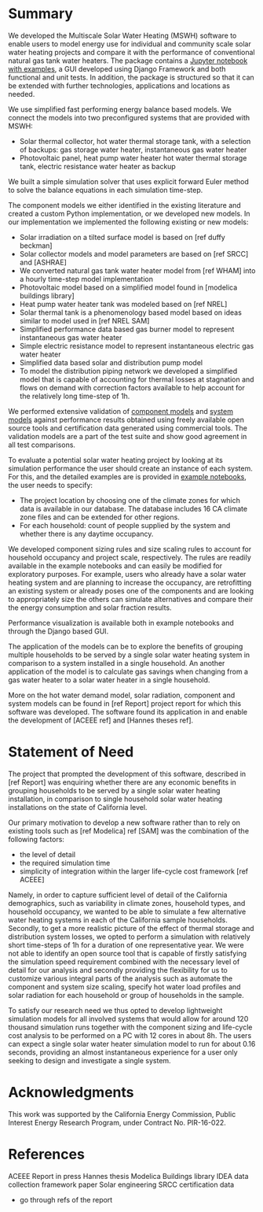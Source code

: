 # Summary

We developed the Multiscale Solar Water Heating (MSWH) software to enable users to model energy use for individual and community scale solar water heating projects and compare it with the performance of conventional natural gas tank water heaters. The package contains a [Jupyter notebook with examples](https://github.com/LBNL-ETA/MSWH/blob/master/scripts/MSWH%20System%20Tool.ipynb), a GUI developed using Django Framework and both functional and unit tests. In addition, the package is structured so that it can be extended with further technologies, applications and locations as needed.

We use simplified fast performing energy balance based models. We connect the models into two preconfigured systems that are provided with MSWH:
* Solar thermal collector, hot water thermal storage tank, with a selection of backups: gas storage water heater, instantaneous gas water heater
* Photovoltaic panel, heat pump water heater hot water thermal storage tank, electric resistance water heater as backup

We built a simple simulation solver that uses explicit forward Euler method to solve the balance equations in each simulation time-step.

The component models we either identified in the existing literature and created a custom Python implementation, or we developed new models. In our implementation we implemented the following existing or new models:
* Solar irradiation on a tilted surface model is based on [ref duffy beckman]
* Solar collector models and model parameters are based on [ref SRCC] and [ASHRAE]
* We converted natural gas tank water heater model from [ref WHAM] into a hourly time-step model implementation
* Photovoltaic model based on a simplified model found in [modelica buildings library]
* Heat pump water heater tank was modeled based on [ref NREL]
* Solar thermal tank is a phenomenology based model based on ideas similar to model used in [ref NREL SAM]
* Simplified performance data based gas burner model to represent instantaneous gas water heater
* Simple electric resistance model to represent instantaneous electric gas
water heater
* Simplified data based solar and distribution pump model
* To model the distribution piping network we developed a simplified model that is capable of accounting for thermal losses at stagnation and flows on demand with correction factors available to help account for the relatively long time-step of 1h.

We performed extensive validation of [component models](https://github.com/LBNL-ETA/MSWH/blob/master/mswh/system/tests/test_components.py) and [system models](https://github.com/LBNL-ETA/MSWH/blob/master/mswh/system/tests/test_models.py) against performance results obtained using freely available open source tools and certification data generated using commercial tools. The validation models are a part of the test suite and show good agreement in all test comparisons.

To evaluate a potential solar water heating project by looking at its simulation performance the user should create an instance of each system. For this, and the detailed examples are is provided in [example notebooks](https://github.com/LBNL-ETA/MSWH/tree/master/scripts), the user needs to specify:
* The project location by choosing one of the climate zones for which data is available in our database. The database includes 16 CA climate zone files and can be extended for other regions.
* For each household: count of people supplied by the system and whether there is any daytime occupancy.

We developed component sizing rules and size scaling rules to account for household occupancy and project scale, respectively. The rules are readily available in the example notebooks and can easily be modified for exploratory purposes. For example,  users who already have a solar water heating system and are planning to increase the occupancy, are retrofitting an existing system or already poses one of the components and are looking to appropriately size the others can simulate alternatives and compare their the energy consumption and solar fraction results.

Performance visualization is available both in example notebooks and through
the Django based GUI.

The application of the models can be to explore the benefits of grouping multiple households to be served by a single solar water heating system in comparison to a system installed in a single household. An another application of the model is to calculate gas savings when changing from a gas water heater to a solar water heater in a single household.

More on the hot water demand model, solar radiation, component and system models can be found in [ref Report] project report for which this software was developed. The software found its application in and enable the development of [ACEEE ref] and [Hannes theses ref].

# Statement of Need

The project that prompted the development of this software, described in [ref Report] was enquiring whether there are any economic benefits in grouping households to be served by a single solar water heating installation, in comparison to single household solar water heating installations on the state of California level.

Our primary motivation to develop a new software rather than to rely on existing tools such as [ref Modelica] ref [SAM] was the combination of the following factors:
* the level of detail
* the required simulation time
* simplicity of integration within the larger life-cycle cost framework [ref ACEEE]

Namely, in order to capture sufficient level of detail of the California demographics, such as variability in climate zones, household types, and household occupancy, we wanted to be able to simulate a few alternative water heating systems in each of the California sample households. Secondly, to get a more realistic picture of the effect of thermal storage and distribution system losses, we opted to perform a simulation with relatively short time-steps of 1h for a duration of one representative year. We were not able to identify an open source tool that is capable of firstly satisfying the simulation speed requirement combined with the necessary level of detail for our analysis and secondly providing the flexibility for us to customize various integral parts of the analysis such as automate the component and system size scaling, specify hot water load profiles and solar radiation for each household or group of households in the sample.

To satisfy our research need we thus opted to develop lightweight simulation models for all involved systems that would allow for around 120 thousand simulation runs together with the component sizing and life-cycle cost analysis to be performed on a PC with 12 cores in about 8h. The users can expect a single solar water heater simulation model to run for about 0.16 seconds, providing an almost instantaneous experience for a user only seeking to design and investigate a single system.

# Acknowledgments

This work was supported by the California Energy Commission, Public Interest Energy Research Program, under Contract No. PIR-16-022.

# References

ACEEE
Report in press
Hannes thesis
Modelica Buildings library
IDEA data collection framework paper
Solar engineering
SRCC certification data


- go through refs of the report
